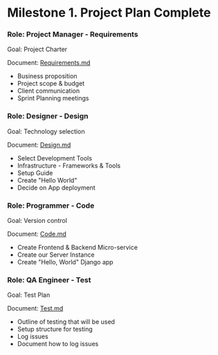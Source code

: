 # Milestone 1. Project Plan Complete
### Role: Project Manager - Requirements
Goal: Project Charter

Document: [Requirements.md](https://github.com/maknop/twitter-clone-api/blob/master/docs/milestone-1/Requirements.md)

- Business proposition
- Project scope & budget
- Client communication
- Sprint Planning meetings

### Role: Designer - Design
Goal: Technology selection

Document: [Design.md](https://github.com/maknop/twitter-clone-api/blob/master/docs/milestone-1/Design.md)

* Select Development Tools
* Infrastructure - Frameworks & Tools
* Setup Guide
* Create "Hello World"
* Decide on App deployment

### Role: Programmer - Code
Goal: Version control

Document: [Code.md](https://github.com/maknop/twitter-clone-api/blob/master/docs/milestone-1/Code.md)

- Create Frontend & Backend Micro-service  
- Create our Server Instance 
- Create "Hello, World" Django app

### Role: QA Engineer - Test
Goal: Test Plan

Document: [Test.md](https://github.com/maknop/twitter-clone-api/blob/master/docs/milestone-1/Test.md)

- Outline of testing that will be used
- Setup structure for testing
- Log issues
- Document how to log issues

